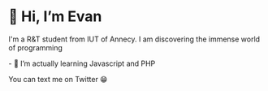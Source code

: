 <h1>👋 Hi, I’m Evan</h1>
<p>I'm a R&T student from IUT of Annecy. I am discovering the immense world of programming</p>
- 🌱 I’m actually learning Javascript and PHP

You can text me on Twitter 😁

<!---
Hikaem/Hikaem is a ✨ special ✨ repository because its `README.md` (this file) appears on your GitHub profile.
You can click the Preview link to take a look at your changes.
--->
